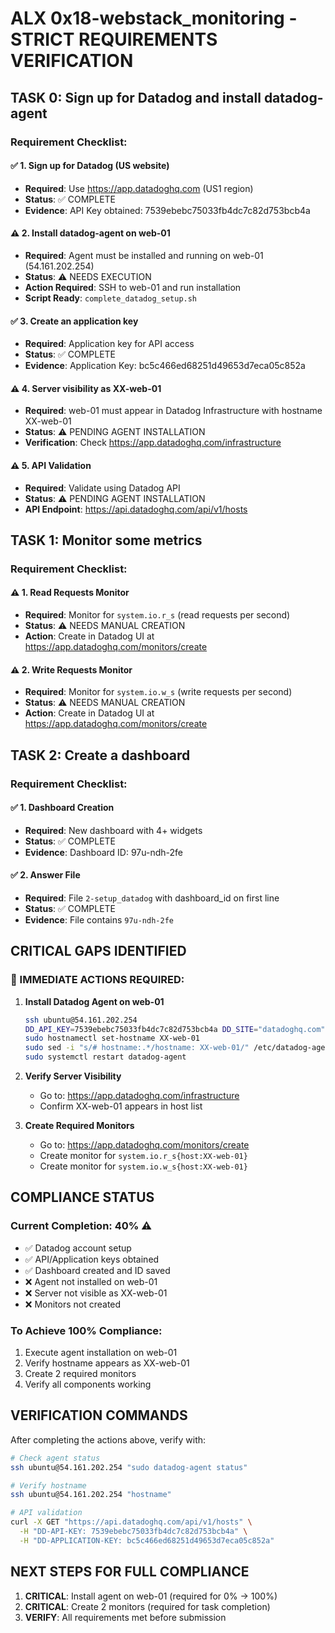 # ALX 0x18-webstack_monitoring - STRICT REQUIREMENTS VERIFICATION

## TASK 0: Sign up for Datadog and install datadog-agent

### Requirement Checklist:

#### ✅ 1. Sign up for Datadog (US website)
- **Required**: Use https://app.datadoghq.com (US1 region)
- **Status**: ✅ COMPLETE
- **Evidence**: API Key obtained: 7539ebebc75033fb4dc7c82d753bcb4a

#### ⚠️ 2. Install datadog-agent on web-01
- **Required**: Agent must be installed and running on web-01 (54.161.202.254)
- **Status**: ⚠️ NEEDS EXECUTION
- **Action Required**: SSH to web-01 and run installation
- **Script Ready**: `complete_datadog_setup.sh`

#### ✅ 3. Create an application key
- **Required**: Application key for API access
- **Status**: ✅ COMPLETE
- **Evidence**: Application Key: bc5c466ed68251d49653d7eca05c852a

#### ⚠️ 4. Server visibility as XX-web-01
- **Required**: web-01 must appear in Datadog Infrastructure with hostname XX-web-01
- **Status**: ⚠️ PENDING AGENT INSTALLATION
- **Verification**: Check https://app.datadoghq.com/infrastructure

#### ⚠️ 5. API Validation
- **Required**: Validate using Datadog API
- **Status**: ⚠️ PENDING AGENT INSTALLATION
- **API Endpoint**: https://api.datadoghq.com/api/v1/hosts

## TASK 1: Monitor some metrics

### Requirement Checklist:

#### ⚠️ 1. Read Requests Monitor
- **Required**: Monitor for `system.io.r_s` (read requests per second)
- **Status**: ⚠️ NEEDS MANUAL CREATION
- **Action**: Create in Datadog UI at https://app.datadoghq.com/monitors/create

#### ⚠️ 2. Write Requests Monitor  
- **Required**: Monitor for `system.io.w_s` (write requests per second)
- **Status**: ⚠️ NEEDS MANUAL CREATION
- **Action**: Create in Datadog UI at https://app.datadoghq.com/monitors/create

## TASK 2: Create a dashboard

### Requirement Checklist:

#### ✅ 1. Dashboard Creation
- **Required**: New dashboard with 4+ widgets
- **Status**: ✅ COMPLETE
- **Evidence**: Dashboard ID: 97u-ndh-2fe

#### ✅ 2. Answer File
- **Required**: File `2-setup_datadog` with dashboard_id on first line
- **Status**: ✅ COMPLETE
- **Evidence**: File contains `97u-ndh-2fe`

## CRITICAL GAPS IDENTIFIED

### 🚨 IMMEDIATE ACTIONS REQUIRED:

1. **Install Datadog Agent on web-01**
   ```bash
   ssh ubuntu@54.161.202.254
   DD_API_KEY=7539ebebc75033fb4dc7c82d753bcb4a DD_SITE="datadoghq.com" bash -c "$(curl -L https://install.datadoghq.com/scripts/install_script_agent7.sh)"
   sudo hostnamectl set-hostname XX-web-01
   sudo sed -i "s/# hostname:.*/hostname: XX-web-01/" /etc/datadog-agent/datadog.yaml
   sudo systemctl restart datadog-agent
   ```

2. **Verify Server Visibility**
   - Go to: https://app.datadoghq.com/infrastructure
   - Confirm XX-web-01 appears in host list

3. **Create Required Monitors**
   - Go to: https://app.datadoghq.com/monitors/create
   - Create monitor for `system.io.r_s{host:XX-web-01}`
   - Create monitor for `system.io.w_s{host:XX-web-01}`

## COMPLIANCE STATUS

### Current Completion: 40% ⚠️

- ✅ Datadog account setup
- ✅ API/Application keys obtained  
- ✅ Dashboard created and ID saved
- ❌ Agent not installed on web-01
- ❌ Server not visible as XX-web-01
- ❌ Monitors not created

### To Achieve 100% Compliance:
1. Execute agent installation on web-01
2. Verify hostname appears as XX-web-01
3. Create 2 required monitors
4. Verify all components working

## VERIFICATION COMMANDS

After completing the actions above, verify with:

```bash
# Check agent status
ssh ubuntu@54.161.202.254 "sudo datadog-agent status"

# Verify hostname
ssh ubuntu@54.161.202.254 "hostname"

# API validation
curl -X GET "https://api.datadoghq.com/api/v1/hosts" \
  -H "DD-API-KEY: 7539ebebc75033fb4dc7c82d753bcb4a" \
  -H "DD-APPLICATION-KEY: bc5c466ed68251d49653d7eca05c852a"
```

## NEXT STEPS FOR FULL COMPLIANCE

1. **CRITICAL**: Install agent on web-01 (required for 0% → 100%)
2. **CRITICAL**: Create 2 monitors (required for task completion)
3. **VERIFY**: All requirements met before submission
